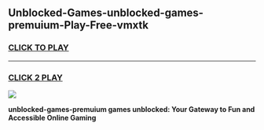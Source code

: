 
## Unblocked-Games-unblocked-games-premuium-Play-Free-vmxtk
<h3>
<a href="https://premium76.site?title=unblocked-games-premuium&ref=19M">CLICK TO PLAY</a></h3>
<hr>

<h3>
<a href="https://premium76.site?title=unblocked-games-premuium&ref=19M">CLICK 2 PLAY</a>
  
</h3>

<a href="https://premium76.site?title=unblocked-games-premuium&ref=19M"><img src="https://clearcache.store/games.png"></a>


**unblocked-games-premuium games unblocked: Your Gateway to Fun and Accessible Online Gaming**
